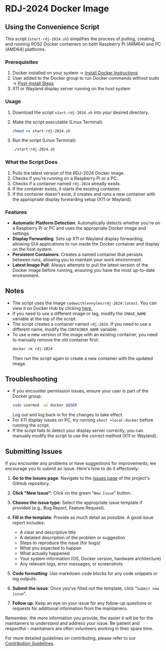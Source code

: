 # RDJ-2024 Docker Image

## Using the Convenience Script

This script (`start-rdj-2024.sh`) simplifies the process of pulling, creating, and running ROS2 Docker containers on both Raspberry Pi (ARM64) and PC (AMD64) platforms.

### Prerequisites

1. Docker installed on your system -> [Install Docker Instructions](https://docs.docker.com/engine/install/)
2. User added to the Docker group to run Docker commands without sudo -> [Post-Install Steps](https://docs.docker.com/engine/install/linux-postinstall/#manage-docker-as-a-non-root-user)
3. X11 or Wayland display server running on the host system

### Usage

1. Download the script `start-rdj-2024.sh` into your desired directory.

2. Make the script executable (Linux Terminal):
   ```bash
   chmod +x start-rdj-2024.sh
   ```

3. Run the script (Linux Terminal):
   ```bash
   ./start-rdj-2024.sh
   ```

### What the Script Does

1. Pulls the latest version of the RDJ-2024 Docker image.
2. Checks if you're running on a Raspberry Pi or a PC.
3. Checks if a container named `rdj-2024` already exists.
4. If the container exists, it starts the existing container.
5. If the container doesn't exist, it creates and runs a new container with the appropriate display forwarding setup (X11 or Wayland).

### Features

- **Automatic Platform Detection**: Automatically detects whether you're on a Raspberry Pi or PC and uses the appropriate Docker image and settings.
- **Display Forwarding**: Sets up X11 or Wayland display forwarding, allowing GUI applications to run inside the Docker container and display on the host system.
- **Persistent Containers**: Creates a named container that persists between runs, allowing you to maintain your work environment.
- **Latest Image Pull**: Always attempts to pull the latest version of the Docker image before running, ensuring you have the most up-to-date environment.

## Notes

- The script uses the image `codewithlennylen/rdj-2024:latest`. You can view it on Docker Hub by clicking [here.](https://hub.docker.com/r/codewithlennylen/rdj-2024)
- If you need to use a different image or tag, modify the `IMAGE_NAME` variable at the top of the script.
- The script creates a container named `rdj-2024`. If you need to use a different name, modify the `CONTAINER_NAME` variable.
- To use a new version of the image with an existing container, you need to manually remove the old container first:
  ```bash
  docker rm rdj-2024
  ```
  Then run the script again to create a new container with the updated image.

## Troubleshooting

- If you encounter permission issues, ensure your user is part of the Docker group:
  ```bash
  sudo usermod -aG docker $USER
  ```
  Log out and log back in for the changes to take effect.
- For X11 display issues on PC, try running `xhost +local:docker` before running the script.
- If the script fails to detect your display server correctly, you can manually modify the script to use the correct method (X11 or Wayland).

## Submitting Issues

If you encounter any problems or have suggestions for improvements, we encourage you to submit an issue. Here's how to do it effectively:

1. **Go to the Issues page**: Navigate to the [Issues page](https://github.com/roboticsdojo/rdj-2024-docker/issues) of the project's GitHub repository.

2. **Click "New Issue"**: Click on the green "`New Issue`" button.

3. **Choose the issue type**: Select the appropriate issue template if provided (e.g., Bug Report, Feature Request).

4. **Fill in the template**: Provide as much detail as possible. A good issue report includes:
   - A clear and descriptive title
   - A detailed description of the problem or suggestion
   - Steps to reproduce the issue (for bugs)
   - What you expected to happen
   - What actually happened
   - Your system information (OS, Docker version, hardware architecture)
   - Any relevant logs, error messages, or screenshots

5. **Code formatting**: Use markdown code blocks for any code snippets or log outputs:

6. **Submit the issue**: Once you've filled out the template, click "`Submit new issue`".

7. **Follow up**: Keep an eye on your issue for any follow-up questions or requests for additional information from the maintainers.

Remember, the more information you provide, the easier it will be for the maintainers to understand and address your issue. Be patient and respectful – maintainers are often volunteers working in their spare time.

For more detailed guidelines on contributing, please refer to our [Contribution Guidelines](CONTRIBUTION.md).
